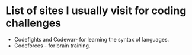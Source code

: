 # List of sites I usually visit for coding challenges

* Codefights and Codewar- for learning the syntax of languages.
* Codeforces - for brain training.